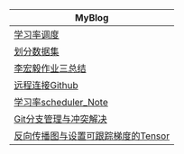 | **MyBlog**                                                   |
| ------------------------------------------------------------ |
| [学习率调度](https://github.com/wngys/wngys.github.io/blob/main/MyNote/note2.md) |
| [划分数据集](https://github.com/wngys/wngys.github.io/blob/main/MyNote/note1.md) |
| [李宏毅作业三总结](https://github.com/wngys/wngys.github.io/blob/main/MyNote/LHY_HW3_Note.md) |
| [远程连接Github](https://github.com/wngys/wngys.github.io/blob/main/MyNote/远程连接Github仓库.md) |
| [学习率scheduler_Note](MyNote/学习率schedulerNote.md)        |
| [Git分支管理与冲突解决](MyNote/Git分支管理与冲突解决.md)     |
| [反向传播图与设置可跟踪梯度的Tensor](MyNote/反向传播图与设置可跟踪梯度的Tensor.md) |

